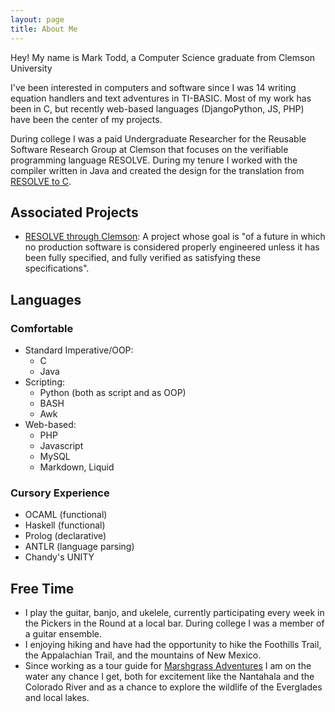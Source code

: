 ```yaml
---
layout: page
title: About Me
---
```


<p class="message">
  Hey! My name is Mark Todd, a Computer Science graduate from Clemson University
</p>

I've been interested in computers and software since I was 14 writing equation handlers and text adventures in TI-BASIC. Most of my work has been in C, but recently web-based languages (DjangoPython, JS, PHP) have been the center of my projects. 

During college I was a paid Undergraduate Researcher for the Reusable Software Research Group at Clemson that focuses on the verifiable programming language RESOLVE. During my tenure I worked with the compiler written in Java and created the design for the translation from [RESOLVE to C](https://github.com/30percent/C-Translation).

## Associated Projects
* [RESOLVE through Clemson](http://www.cs.clemson.edu/resolve/): A project whose goal is "of a future in which no production software is considered properly engineered unless it has been fully specified, and fully verified as satisfying these specifications".

## Languages

### Comfortable
* Standard Imperative/OOP:
  * C
  * Java
* Scripting:
  * Python (both as script and as OOP)
  * BASH
  * Awk
* Web-based:
  * PHP
  * Javascript
  * MySQL
  * Markdown, Liquid
  
### Cursory Experience
* OCAML (functional)
* Haskell (functional)
* Prolog (declarative)
* ANTLR (language parsing)
* Chandy's UNITY

## Free Time
* I play the guitar, banjo, and ukelele, currently participating every week in the Pickers in the Round at a local bar. During college I was a member of a guitar ensemble.
* I enjoying hiking and have had the opportunity to hike the Foothills Trail, the Appalachian Trail, and the mountains of New Mexico.
* Since working as a tour guide for [Marshgrass Adventures](http://www.marshgrassadventures.com/) I am on the water any chance I get, both for excitement like the Nantahala and the Colorado River and as a chance to explore the wildlife of the Everglades and local lakes.